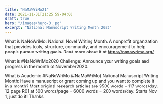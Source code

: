 ```yaml
---
title: "NaMaWriMo21"
date: 2021-11-01T21:25:59-04:00
draft: true
hero: "/images/hero-3.jpg"
excerpt: "National Manuscript Writing Month 2021"
---
```


What is NaNoWriMo: National Novel Writing Month. A nonprofit organization that provides tools, structure, community, and encouragement to help people pursue writing goals. Read more about it at https://nanowrimo.org/


What is #NaNoWriMo2020 Challenge: Announce your writing goals and progress in the month of November2020.


What is Academic #NaNoWriMo (#NaMaWriMo) National Manuscript Writing Month: Have a manuscript or grant coming up and you want to complete it in a month? Most original research articles are 3500 words = 117 words/day. 12 page R01 at 500 words/page = 6000 words = 200 words/day. Starts Nov 1, just do it! Thanks


